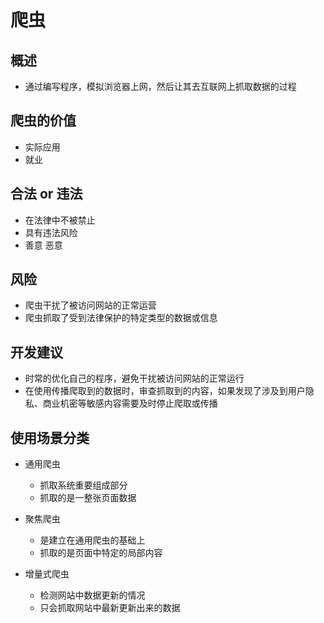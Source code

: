 # 爬虫

## 概述

+ 通过编写程序，模拟浏览器上网，然后让其去互联网上抓取数据的过程

## 爬虫的价值

+ 实际应用
+ 就业

## 合法 or 违法

+ 在法律中不被禁止
+ 具有违法风险
+ 善意 恶意

## 风险

+ 爬虫干扰了被访问网站的正常运营
+ 爬虫抓取了受到法律保护的特定类型的数据或信息

## 开发建议

+ 时常的优化自己的程序，避免干扰被访问网站的正常运行
+ 在使用传播爬取到的数据时，审查抓取到的内容，如果发现了涉及到用户隐私、商业机密等敏感内容需要及时停止爬取或传播

## 使用场景分类

+ 通用爬虫

  + 抓取系统重要组成部分
  + 抓取的是一整张页面数据

+ 聚焦爬虫

  + 是建立在通用爬虫的基础上
  + 抓取的是页面中特定的局部内容

+ 增量式爬虫

  + 检测网站中数据更新的情况
  + 只会抓取网站中最新更新出来的数据

